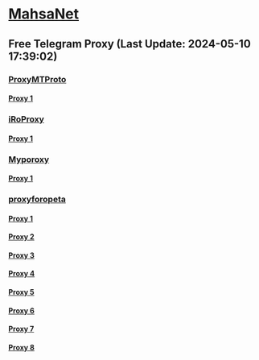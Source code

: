 
# [MahsaNet](https://t.me/mahsa_net)
## Free Telegram Proxy (Last Update: 2024-05-10 17:39:02)
### [ProxyMTProto](https://t.me/ProxyMTProto)
#### [Proxy 1](tg://proxy?server=45.88.230.244&port=3443&secret=FgMBAgABAAH8AwOG4kw63Q%3D%3D)
### [iRoProxy](https://t.me/iRoProxy)
#### [Proxy 1](tg://proxy?server=194.120.230.172&port=443&secret=FgMBAgABAAH8AwOG4kw63Q%3D%3D)
### [Myporoxy](https://t.me/Myporoxy)
#### [Proxy 1](tg://proxy?server=cloudflare.nokia.com.co.uk.do_yo.want_to.clash_with.this.www.microsoft.com.there_is_no.place_like.localhost.www.bing.com.count_with_me.cyou.net.digikala.com.msn.com.bsi.ir.enamad.ir.now_sud.again_to_fight.everyone.i_am.the_internet.perfect-primum.pw.&port=1881&secret=FpABAiIBhwH8AwOG42xL3Q==)
### [proxyforopeta](https://t.me/proxyforopeta)
#### [Proxy 1](tg://proxy?server=185.237.165.29&port=20234&secret=7s4_gYT6F-aiQF7L7n-KekJmYXN0LmNvbQ==)
#### [Proxy 2](tg://proxy?server=159.69.151.127&port=8085&secret=FgMBAgABAAH8AwOG4kw63Q==)
#### [Proxy 3](tg://proxy?server=91.107.230.4&port=8085&secret=FgMBAgABAAH8AwOG4kw63Q==)
#### [Proxy 4](tg://proxy?server=cloudflare.com.nokia.com.co.uk.do_yo.want_to.clash_with.this.www.microsoft.com.there_is_no.place_like.localhost.www.bing.com.count_with_me.cyou.net.digikala.com.msn.com.bsi.ir.enamad.now_sudo.again_to_fight.everyone.i_am.the_internet.serverr.pw&port=443&secret=eea243325928d4512f2430e973efb2be5976616e2e6e616a76612e636f6d)
#### [Proxy 5](tg://proxy?server=web.app-raly.info.&port=2043&secret=3f____________________8=)
#### [Proxy 6](tg://proxy?server=78.47.204.105&port=2024&secret=FgMBAgABAAH8AwOG4kw63Q==)
#### [Proxy 7](tg://proxy?server=88.80.135.144&port=443&secret=ee1603010200010001fc030386e24c3add76616e2e6e616a76612e636f6d)
#### [Proxy 8](tg://proxy?server=88.80.135.67&port=54403&secret=FgMBAgABAAH8AwOG4kw63Q)

    